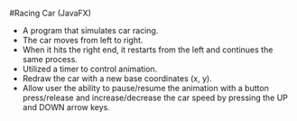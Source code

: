 #Racing Car (JavaFX)
* A program that simulates car racing.
* The car moves from left to right. 
* When it hits the right end, it restarts from the left and continues the same process. 
* Utilized a timer to control animation. 
* Redraw the car with a new base coordinates (x, y). 
* Allow user the ability to pause/resume the animation with a button press/release and increase/decrease the car speed by pressing the UP and DOWN arrow keys.
